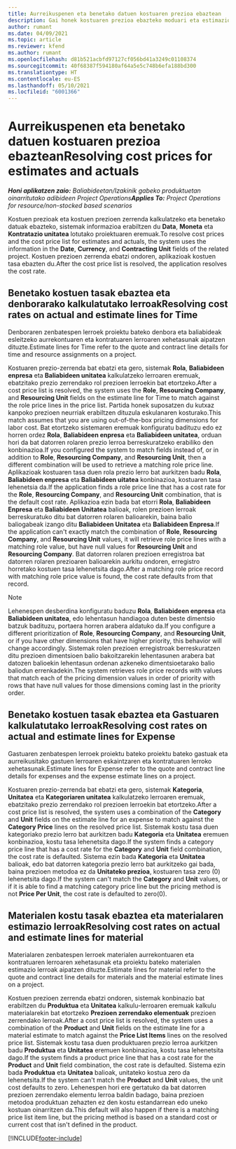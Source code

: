 ```yaml
---
title: Aurreikuspenen eta benetako datuen kostuaren prezioa ebaztean
description: Gai honek kostuaren prezioa ebazteko moduari eta estimazioei buruzko informazioa eskaintzen du.
author: rumant
ms.date: 04/09/2021
ms.topic: article
ms.reviewer: kfend
ms.author: rumant
ms.openlocfilehash: d81b521acbfd97127cf056bd41a3249c01108374
ms.sourcegitcommit: 40f68387f594180af64a5e5c748b6efa188bd300
ms.translationtype: HT
ms.contentlocale: eu-ES
ms.lasthandoff: 05/10/2021
ms.locfileid: "6001366"
---
```

# <a name="resolving-cost-prices-for-estimates-and-actuals"></a><span data-ttu-id="01a02-103">Aurreikuspenen eta benetako datuen kostuaren prezioa ebaztean</span><span class="sxs-lookup"><span data-stu-id="01a02-103">Resolving cost prices for estimates and actuals</span></span>

<span data-ttu-id="01a02-104">_**Honi aplikatzen zaio:** Baliabideetan/Izakinik gabeko produktuetan oinarritutako adibideen Project Operations_</span><span class="sxs-lookup"><span data-stu-id="01a02-104">_**Applies To:** Project Operations for resource/non-stocked based scenarios_</span></span>

<span data-ttu-id="01a02-105">Kostuen prezioak eta kostuen prezioen zerrenda kalkulatzeko eta benetako datuak ebazteko, sistemak informazioa erabiltzen du **Data**, **Moneta** eta **Kontratazio unitatea** lotutako proiektuaren eremuak.</span><span class="sxs-lookup"><span data-stu-id="01a02-105">To resolve cost prices and the cost price list for estimates and actuals, the system uses the information in the **Date**, **Currency**, and **Contracting Unit** fields of the related project.</span></span> <span data-ttu-id="01a02-106">Kostuen prezioen zerrenda ebatzi ondoren, aplikazioak kostuen tasa ebazten du.</span><span class="sxs-lookup"><span data-stu-id="01a02-106">After the cost price list is resolved, the application resolves the cost rate.</span></span>

## <a name="resolving-cost-rates-on-actual-and-estimate-lines-for-time"></a><span data-ttu-id="01a02-107">Benetako kostuen tasak ebaztea eta denborarako kalkulatutako lerroak</span><span class="sxs-lookup"><span data-stu-id="01a02-107">Resolving cost rates on actual and estimate lines for Time</span></span>

<span data-ttu-id="01a02-108">Denboraren zenbatespen lerroek proiektu bateko denbora eta baliabideak esleitzeko aurrekontuaren eta kontratuaren lerroaren xehetasunak aipatzen dituzte.</span><span class="sxs-lookup"><span data-stu-id="01a02-108">Estimate lines for Time refer to the quote and contract line details for time and resource assignments on a project.</span></span>

<span data-ttu-id="01a02-109">Kostuaren prezio-zerrenda bat ebatzi eta gero, sistemak **Rola**, **Baliabideen enpresa** eta **Baliabideen unitatea** kalkulatzeko lerroaren eremuak, ebatzitako prezio zerrendako rol prezioen lerroekin bat etortzeko.</span><span class="sxs-lookup"><span data-stu-id="01a02-109">After a cost price list is resolved, the system uses the **Role**, **Resourcing Company**, and **Resourcing Unit** fields on the estimate line for Time to match against the role price lines in the price list.</span></span> <span data-ttu-id="01a02-110">Partida honek suposatzen du kutxaz kanpoko prezioen neurriak erabiltzen dituzula eskulanaren kosturako.</span><span class="sxs-lookup"><span data-stu-id="01a02-110">This match assumes that you are using out-of-the-box pricing dimensions for labor cost.</span></span> <span data-ttu-id="01a02-111">Bat etortzeko sistemaren eremuak konfiguratu badituzu edo ez horren ordez **Rola**, **Baliabideen enpresa** eta **Baliabideen unitatea**, orduan hori da bat datorren rolaren prezio lerroa berreskuratzeko erabiliko den konbinazioa.</span><span class="sxs-lookup"><span data-stu-id="01a02-111">If you configured the system to match fields instead of, or in addition to **Role**, **Resourcing Company**, and **Resourcing Unit**, then a different combination will be used to retrieve a matching role price line.</span></span> <span data-ttu-id="01a02-112">Aplikazioak kostuaren tasa duen rola prezio lerro bat aurkitzen badu **Rola**, **Baliabideen enpresa** eta **Baliabideen uitatea** konbinazioa, kostuaren tasa lehenetsia da.</span><span class="sxs-lookup"><span data-stu-id="01a02-112">If the application finds a role price line that has a cost rate for the **Role**, **Resourcing Company**, and **Resourcing Unit** combination, that is the default cost rate.</span></span> <span data-ttu-id="01a02-113">Aplikazioa ezin bada bat etorri **Rola**, **Baliabideen Enpresa** eta **Baliabideen Unitatea** balioak, rolen prezioen lerroak berreskuratuko ditu bat datorren rolaren balioarekin, baina balio baliogabeak izango ditu **Baliabideen Unitatea** eta **Baliabideen Enpresa**.</span><span class="sxs-lookup"><span data-stu-id="01a02-113">If the application can't exactly match the combination of **Role**, **Resourcing Company**, and **Resourcing Unit** values, it will retrieve role price lines with a matching role value, but have null values for **Resourcing Unit** and **Resourcing Company**.</span></span> <span data-ttu-id="01a02-114">Bat datorren rolaren prezioen erregistroa bat datorren rolaren prezioaren balioarekin aurkitu ondoren, erregistro horretako kostuen tasa lehenetsita dago.</span><span class="sxs-lookup"><span data-stu-id="01a02-114">After a matching role price record with matching role price value is found, the cost rate defaults from that record.</span></span> 

> [!NOTE]
> <span data-ttu-id="01a02-115">Lehenespen desberdina konfiguratu baduzu **Rola**, **Baliabideen enpresa** eta **Baliabideen unitatea**, edo lehentasun handiagoa duten beste dimentsio batzuk badituzu, portaera horren arabera aldatuko da.</span><span class="sxs-lookup"><span data-stu-id="01a02-115">If you configure a different prioritization of **Role**, **Resourcing Company**, and **Resourcing Unit**, or if you have other dimensions that have higher priority, this behavior will change accordingly.</span></span> <span data-ttu-id="01a02-116">Sistemak rolen prezioen erregistroak berreskuratzen ditu prezioen dimentsioen balio bakoitzarekin lehentasunen arabera bat datozen balioekin lehentasun ordenan azkeneko dimentsioetarako balio baliodun errenkadekin.</span><span class="sxs-lookup"><span data-stu-id="01a02-116">The system retrieves role price records with values that match each of the pricing dimension values in order of priority with rows that have null values for those dimensions coming last in the priority order.</span></span>

## <a name="resolving-cost-rates-on-actual-and-estimate-lines-for-expense"></a><span data-ttu-id="01a02-117">Benetako kostuen tasak ebaztea eta Gastuaren kalkulatutako lerroak</span><span class="sxs-lookup"><span data-stu-id="01a02-117">Resolving cost rates on actual and estimate lines for Expense</span></span>

<span data-ttu-id="01a02-118">Gastuaren zenbatespen lerroek proiektu bateko proiektu bateko gastuak eta aurreikusitako gastuen lerroaren eskaintzaren eta kontratuaren lerroko xehetasunak.</span><span class="sxs-lookup"><span data-stu-id="01a02-118">Estimate lines for Expense refer to the quote and contract line details for expenses and the expense estimate lines on a project.</span></span>

<span data-ttu-id="01a02-119">Kostuaren prezio-zerrenda bat ebatzi eta gero, sistemak **Kategoria**, **Unitatea** eta **Kategoriaren unitatea** kalkulatzeko lerroaren eremuak, ebatzitako prezio zerrendako rol prezioen lerroekin bat etortzeko.</span><span class="sxs-lookup"><span data-stu-id="01a02-119">After a cost price list is resolved, the system uses a combination of the **Category** and **Unit** fields on the estimate line for an expense to match against the **Category Price** lines on the resolved price list.</span></span> <span data-ttu-id="01a02-120">Sistemak kostu tasa duen kategoriako prezio lerro bat aurkitzen badu **Kategoria** eta **Unitatea** eremuen konbinazioa, kostu tasa lehenetsita dago.</span><span class="sxs-lookup"><span data-stu-id="01a02-120">If the system finds a category price line that has a cost rate for the **Category** and **Unit** field combination, the cost rate is defaulted.</span></span> <span data-ttu-id="01a02-121">Sistema ezin bada **Kategoria** eta **Unitatea** balioak, edo bat datorren kategoria prezio lerro bat aurkitzeko gai bada, baina prezioen metodoa ez da **Unitateko prezioa**, kostuaren tasa zero (0) lehenetsita dago.</span><span class="sxs-lookup"><span data-stu-id="01a02-121">If the system can't match the **Category** and **Unit** values, or if it is able to find a matching category price line but the pricing method is not **Price Per Unit**, the cost rate is defaulted to zero(0).</span></span>

## <a name="resolving-cost-rates-on-actual-and-estimate-lines-for-material"></a><span data-ttu-id="01a02-122">Materialen kostu tasak ebaztea eta materialaren estimazio lerroak</span><span class="sxs-lookup"><span data-stu-id="01a02-122">Resolving cost rates on actual and estimate lines for material</span></span>

<span data-ttu-id="01a02-123">Materialaren zenbatespen lerroek materialen aurrekontuaren eta kontratuaren lerroaren xehetasunak eta proiektu bateko materialen estimazio lerroak aipatzen dituzte.</span><span class="sxs-lookup"><span data-stu-id="01a02-123">Estimate lines for material refer to the quote and contract line details for materials and the material estimate lines on a project.</span></span>

<span data-ttu-id="01a02-124">Kostuen prezioen zerrenda ebatzi ondoren, sistemak konbinazio bat erabiltzen du **Produktua** eta **Unitatea** kalkulu-lerroaren eremuak kalkulu materialarekin bat etortzeko **Prezioen zerrendako elementuak** prezioen zerrendako lerroak.</span><span class="sxs-lookup"><span data-stu-id="01a02-124">After a cost price list is resolved, the system uses a combination of the **Product** and **Unit** fields on the estimate line for a material estimate to match against the **Price List Items** lines on the resolved price list.</span></span> <span data-ttu-id="01a02-125">Sistemak kostu tasa duen produktuaren prezio lerroa aurkitzen badu **Produktua** eta **Unitatea** eremuen konbinazioa, kostu tasa lehenetsita dago.</span><span class="sxs-lookup"><span data-stu-id="01a02-125">If the system finds a product price line that has a cost rate for the **Product** and **Unit** field combination, the cost rate is defaulted.</span></span> <span data-ttu-id="01a02-126">Sistema ezin bada **Produktua** eta **Unitatea** balioak, unitateko kostua zero da lehenetsita.</span><span class="sxs-lookup"><span data-stu-id="01a02-126">If the system can't match the **Product** and **Unit** values, the unit cost defaults to zero.</span></span> <span data-ttu-id="01a02-127">Lehenespen hori ere gertatuko da bat datorren prezioen zerrendako elementu lerroa baldin badago, baina prezioen metodoa produktuan zehazten ez den kostu estandarrean edo uneko kostuan oinarritzen da.</span><span class="sxs-lookup"><span data-stu-id="01a02-127">This default will also happen if there is a matching price list item line, but the pricing method is based on a standard cost or current cost that isn't defined in the product.</span></span>

[!INCLUDE[footer-include](../includes/footer-banner.md)]
